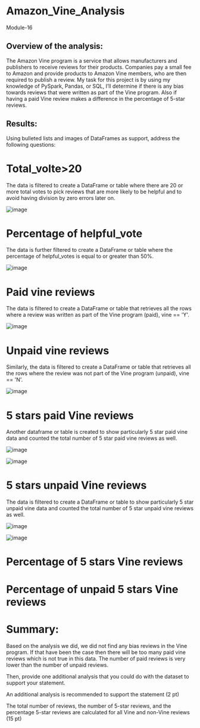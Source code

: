 # Amazon_Vine_Analysis
Module-16


## Overview of the analysis: 
The Amazon Vine program is a service that allows manufacturers and publishers to receive reviews for their products. Companies pay a small fee to Amazon and provide products to Amazon Vine members, who are then required to publish a review. My task for this project is by using my knowledge of PySpark, Pandas, or SQL, I’ll determine if there is any bias towards reviews that were written as part of the Vine program. Also if having a paid Vine review makes a difference in the percentage of 5-star reviews.

## Results: 
Using bulleted lists and images of DataFrames as support, address the following questions:

# Total_volte>20
The data is filtered to create a DataFrame or table where there are 20 or more total votes to pick reviews that are more likely to be helpful and to avoid having division by zero errors later on.

![image](https://user-images.githubusercontent.com/105535250/196331430-74acfa26-2dcc-4f3f-995b-4d52a65ac494.png)

# Percentage of helpful_vote
The data is further filtered to create a DataFrame or table where the percentage of helpful_votes is equal to or greater than 50%.

![image](https://user-images.githubusercontent.com/105535250/196331716-aa048dad-8880-44cb-a1c4-d04b5c70dfaf.png)

# Paid vine reviews  
The data is filtered to create a DataFrame or table that retrieves all the rows where a review was written as part of the Vine program (paid), vine == 'Y'.

![image](https://user-images.githubusercontent.com/105535250/196333277-1caabb1b-6bf9-40a5-a89a-5fb043cececf.png)

# Unpaid vine reviews 
Similarly, the data is filtered to create a DataFrame or table that retrieves all the rows where the review was not part of the Vine program (unpaid), vine == 'N'.

![image](https://user-images.githubusercontent.com/105535250/196333724-084cc928-1f11-48e4-b140-de6b1b9cfcf1.png)

# 5 stars paid Vine reviews 

Another dataframe or table is created to show particularly 5 star paid vine data and counted the total number of 5 star paid vine reviews as well.

![image](https://user-images.githubusercontent.com/105535250/196334042-7c3747a3-8549-4612-b24f-3517f0f9fd3d.png)

![image](https://user-images.githubusercontent.com/105535250/196334485-083e4c74-2924-43a8-af99-b0a611046345.png)

# 5 stars unpaid Vine reviews 
The data is filtered to create a DataFrame or table to show particularly 5 star unpaid vine data and counted the total number of 5 star unpaid vine reviews as well.

![image](https://user-images.githubusercontent.com/105535250/196334872-fa28846c-b49b-4664-8482-d3dc5154bca8.png)

![image](https://user-images.githubusercontent.com/105535250/196334932-e6af6372-dc09-414a-b29f-749e54dd35bf.png)

# Percentage of 5 stars Vine reviews  


# Percentage of unpaid 5 stars Vine reviews 

# Summary:
Based on the analysis we did, we did not find any bias reviews in the Vine program. If that have been the case then there will be too many paid vine reviews which is not true in this data. The number of paid reviews is very lower than the number of unpaid reviews. 



Then, provide one additional analysis that you could do with the dataset to support your statement.

An additional analysis is recommended to support the statement (2 pt)

The total number of reviews, the number of 5-star reviews, and the percentage 5-star reviews are calculated for all Vine and non-Vine reviews (15 pt)





